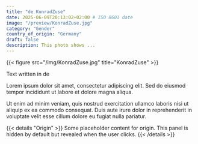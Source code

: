 ```yaml
---
title: "de KonradZuse"
date: 2025-06-09T20:13:02+02:00 # ISO 8601 date
image: "/preview/KonradZuse.jpg"
category: "Gender"
country_of_origin: "Germany"
draft: false
description: This photo shows ...
---
```


{{< figure src="/img/KonradZuse.jpg" title="KonradZuse" >}}

Text written in de

Lorem ipsum dolor sit amet, consectetur adipiscing elit. Sed do eiusmod tempor incididunt ut labore et dolore magna aliqua.

Ut enim ad minim veniam, quis nostrud exercitation ullamco laboris nisi ut aliquip ex ea commodo consequat. Duis aute irure dolor in reprehenderit in voluptate velit esse cillum dolore eu fugiat nulla pariatur.


{{< details "Origin" >}}
Some placeholder content for origin. This panel is hidden by default but revealed when the user clicks.
{{< /details >}}

